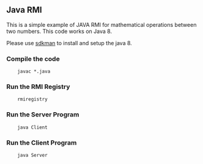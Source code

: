 ## Java RMI

This is a simple example of JAVA RMI for mathematical operations between two numbers. This code works on Java 8.

Please use <a href = 'https://sdkman.io/usage'>sdkman</a> to install and setup the java 8.


### Compile the code

```
    javac *.java
```

### Run the RMI Registry

```
    rmiregistry
```

### Run the Server Program

```
    java Client
```

### Run the Client Program

```
    java Server
```

